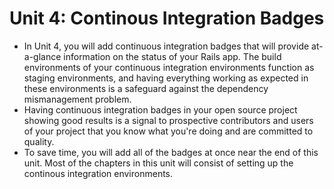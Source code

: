 # Unit 4: Continous Integration Badges

* In Unit 4, you will add continuous integration badges that will provide at-a-glance information on the status of your Rails app.  The build environments of your continuous integration environments function as staging environments, and having everything working as expected in these environments is a safeguard against the dependency mismanagement problem.
* Having continuous integration badges in your open source project showing good results is a signal to prospective contributors and users of your project that you know what you're doing and are committed to quality.
* To save time, you will add all of the badges at once near the end of this unit.  Most of the chapters in this unit will consist of setting up the continous integration environments.
